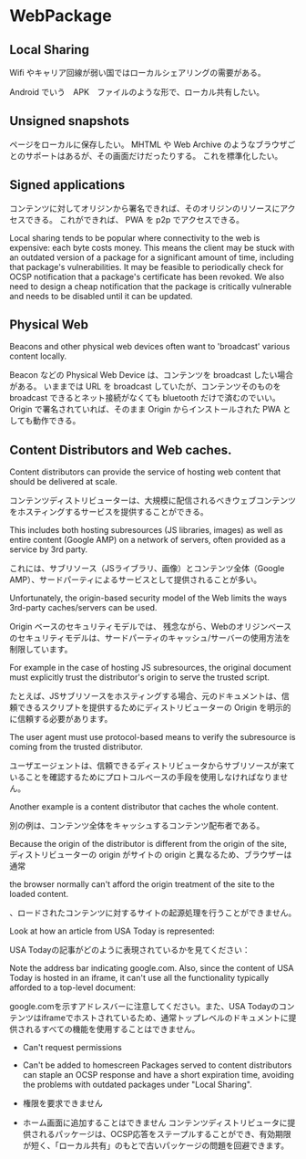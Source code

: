 # WebPackage


## Local Sharing

Wifi やキャリア回線が弱い国ではローカルシェアリングの需要がある。

Android でいう　APK　ファイルのような形で、ローカル共有したい。


## Unsigned snapshots

ページをローカルに保存したい。
MHTML や Web Archive のようなブラウザごとのサポートはあるが、その画面だけだったりする。
これを標準化したい。


## Signed applications

コンテンツに対してオリジンから署名できれば、そのオリジンのリソースにアクセスできる。
これができれば、 PWA を p2p でアクセスできる。



Local sharing tends to be popular where connectivity to the web is expensive: each byte costs money.
This means the client may be stuck with an outdated version of a package for a significant amount of time,
including that package's vulnerabilities.
It may be feasible to periodically check for OCSP notification that a package's certificate has been revoked.
We also need to design a cheap notification that the package is critically vulnerable and needs to be disabled until it can be updated.


## Physical Web

Beacons and other physical web devices often want to 'broadcast' various content locally.

Beacon などの Physical Web Device は、コンテンツを broadcast したい場合がある。
いままでは URL を broadcast していたが、コンテンツそのものを broadcast できるとネット接続がなくても bluetooth だけで済むのでいい。
Origin で署名されていれば、そのまま Origin からインストールされた PWA としても動作できる。


## Content Distributors and Web caches.

Content distributors can provide the service of hosting web content that should be delivered at scale.

コンテンツディストリビューターは、大規模に配信されるべきウェブコンテンツをホスティングするサービスを提供することができる。



This includes both hosting subresources (JS libraries, images) as well as entire content (Google AMP) on a network of servers,
often provided as a service by 3rd party.

これには、サブリソース（JSライブラリ、画像）とコンテンツ全体（Google AMP）、サードパーティによるサービスとして提供されることが多い。

Unfortunately,
the origin-based security model of the Web limits the ways 3rd-party caches/servers can be used.

Origin ベースのセキュリティモデルでは、
残念ながら、Webのオリジンベースのセキュリティモデルは、サードパーティのキャッシュ/サーバーの使用方法を制限しています。

For example in the case of hosting JS subresources,
the original document must explicitly trust the distributor's origin to serve the trusted script.

たとえば、JSサブリソースをホスティングする場合、元のドキュメントは、信頼できるスクリプトを提供するためにディストリビューターの Origin を明示的に信頼する必要があります。


The user agent must use protocol-based means to verify the subresource is coming from the trusted distributor.

ユーザエージェントは、信頼できるディストリビュータからサブリソースが来ていることを確認するためにプロトコルベースの手段を使用しなければなりません。


Another example is a content distributor that caches the whole content.

別の例は、コンテンツ全体をキャッシュするコンテンツ配布者である。

Because the origin of the distributor is different from the origin of the site,
ディストリビューターの origin がサイトの origin と異なるため、ブラウザーは通常

the browser normally can't afford the origin treatment of the site to the loaded content.

、ロードされたコンテンツに対するサイトの起源処理を行うことができません。



Look at how an article from USA Today is represented:

USA Todayの記事がどのように表現されているかを見てください：




Note the address bar indicating google.com. Also, since the content of USA Today is hosted in an iframe, it can't use all the functionality typically afforded to a top-level document:

google.comを示すアドレスバーに注意してください。また、USA Todayのコンテンツはiframeでホストされているため、通常トップレベルのドキュメントに提供されるすべての機能を使用することはできません。

- Can't request permissions
- Can't be added to homescreen
Packages served to content distributors can staple an OCSP response and have a short expiration time, avoiding the problems with outdated packages under "Local Sharing".


- 権限を要求できません
- ホーム画面に追加することはできません
コンテンツディストリビュータに提供されるパッケージは、OCSP応答をステープルすることができ、有効期限が短く、「ローカル共有」のもとで古いパッケージの問題を回避できます。





